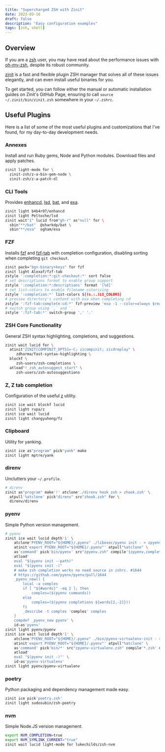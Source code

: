 ```yaml
---
title: "Supercharged ZSH with Zinit"
date: 2023-03-16
draft: false
description: "Easy configuration examples"
tags: [zsh, shell]
---
```


## Overview

If you are a [zsh](https://zsh.sourceforge.io/) user, you may have read about the performance issues with [oh-my-zsh](https://ohmyz.sh/), despite its robust community.

[zinit](https://github.com/zdharma-continuum/zinit) is a fast and flexible plugin ZSH manager that solves all of these issues elegantly, and can even install useful binaries for you.

To get started, you can follow either the manual or automatic installation guides on Zinit's GitHub Page, ensuring to call `source ~/.zinit/bin/zinit.zsh` somewhere in your `~/.zshrc`.

## Useful Plugins

Here is a list of some of the most useful plugins and customizations that I've found, for my day-to-day development needs.

### Annexes

Install and run Ruby gems, Node and Python modules. Download files and apply patches.

```bash
zinit light-mode for \
  zinit-zsh/z-a-bin-gem-node \
  zinit-zsh/z-a-patch-dl
```

### CLI Tools

Provides [enhancd](https://github.com/b4b4r07/enhancd), [lsd](https://github.com/lsd-rs/lsd), [bat](https://github.com/sharkdp/bat), and [exa](https://the.exa.website/).

```bash
zinit light b4b4r07/enhancd
zinit light Peltoche/lsd
zinit wait"1" lucid from"gh-r" as"null" for \
  sbin"**/bat"  @sharkdp/bat \
  sbin"**/exa"  ogham/exa
```

### FZF

Installs [fzf](https://github.com/junegunn/fzf) and [fzf-tab](https://github.com/Aloxaf/fzf-tab) with completion configuration, disabling sorting when completing `git checkout`.

```bash
zinit pack="bgn-binary+keys" for fzf
zinit light Aloxaf/fzf-tab
zstyle ':completion:*:git-checkout:*' sort false
# set descriptions format to enable group support
zstyle ':completion:*:descriptions' format '[%d]'
# set list-colors to enable filename colorizing
zstyle ':completion:*' list-colors ${(s.:.)LS_COLORS}
# preview directory's content with exa when completing cd
zstyle ':fzf-tab:complete:cd:*' fzf-preview 'exa -1 --color=always $realpath'
# switch group using `,` and `.`
zstyle ':fzf-tab:*' switch-group ',' '.'
```

### ZSH Core Functionality

General ZSH syntax highlighting, completions, and suggestions.

```bash
zinit wait lucid for \
  atinit"ZINIT[COMPINIT_OPTS]=-C; zicompinit; zicdreplay" \
     zdharma/fast-syntax-highlighting \
  blockf \
     zsh-users/zsh-completions \
  atload"!_zsh_autosuggest_start" \
     zsh-users/zsh-autosuggestions
```

### Z, Z tab completion

Configuration of the useful [z](https://github.com/rupa/z) utility.

```bash
zinit ice wait blockf lucid
zinit light rupa/z
zinit ice wait lucid
zinit light changyuheng/fz
```

### Clipboard

Utility for yanking.

```bash
zinit ice as"program" pick"yank" make
zinit light mptre/yank
```

### direnv

Unclutters your `~/.profile`.

```bash
# direnv
zinit as"program" make'!' atclone'./direnv hook zsh > zhook.zsh' \
  atpull'%atclone' pick"direnv" src"zhook.zsh" for \
  direnv/direnv
```

### pyenv

Simple Python version management.

```bash
# pyenv
zinit ice wait lucid depth'1' \
    atclone'PYENV_ROOT="${HOME}/.pyenv" ./libexec/pyenv init - > zpyenv.zsh' \
    atinit'export PYENV_ROOT="${HOME}/.pyenv"' atpull"%atclone" \
    as'command' pick'bin/pyenv' src"zpyenv.zsh" compile'{zpyenv,completions/*}.zsh' nocompile'!' \
    atload'
    eval "$(pyenv init --path)"
    eval "$(pyenv init -)"
    # make zsh completion works no need source in zshrc. #1644
    # https://github.com/pyenv/pyenv/pull/1644
    _pyenv_new() {
        local -a comples
        if [ "${#words}" -eq 2 ]; then
            comples=($(pyenv commands))
        else
            comples=($(pyenv completions ${words[2,-2]}))
        fi
        _describe -t comples 'comples' comples
    }
    compdef _pyenv_new pyenv' \
    id-as'pyenv'
zinit light pyenv/pyenv
zinit ice wait lucid depth'1' \
    atclone'PYENV_ROOT="${HOME}/.pyenv" ./bin/pyenv-virtualenv-init - > zpyenv-virtualenv.zsh' \
    atinit'export PYENV_ROOT="${HOME}/.pyenv"' atpull"%atclone" \
    as'command' pick'bin/*' src"zpyenv-virtualenv.zsh" compile'*.zsh' nocompile'!' \
    atload'
    eval "$(pyenv init -)"' \
    id-as'pyenv-virtualenv'
zinit light pyenv/pyenv-virtualenv
```

### poetry

Python packaging and dependency management made easy.

```bash
zinit ice pick'poetry.zsh'
zinit light sudosubin/zsh-poetry
```

### nvm

Simple Node.JS version management.

```bash
export NVM_COMPLETION=true
export NVM_SYMLINK_CURRENT="true"
zinit wait lucid light-mode for lukechilds/zsh-nvm
```
